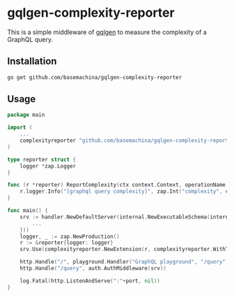 # gqlgen-complexity-reporter

This is a simple middleware of [gqlgen](https://gqlgen.com/) to measure the complexity of a GraphQL query.

## Installation

```bash
go get github.com/basemachina/gqlgen-complexity-reporter
```

## Usage

```go
package main

import (
    ...
    complexityreporter "github.com/basemachina/gqlgen-complexity-reporter"
)

type reporter struct {
    logger *zap.Logger
}

func (r *reporter) ReportComplexity(ctx context.Context, operationName string, complexity int) {
    r.logger.Info("[graphql query complexity]", zap.Int("complexity", complexity))
}

func main() {
    srv := handler.NewDefaultServer(internal.NewExecutableSchema(internal.Config{
        ...
    }))
    logger, _ := zap.NewProduction()
    r := &reporter{logger: logger}
    srv.Use(complexityreporter.NewExtension(r, complexityreporter.WithThreshold(100))) // 100 is the maximum complexity allowed

    http.Handle("/", playground.Handler("GraphQL playground", "/query"))
    http.Handle("/query", auth.AuthMiddleware(srv))

    log.Fatal(http.ListenAndServe(":"+port, nil))
}
```
